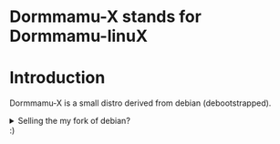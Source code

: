 # Dormmamu-X stands for Dormmamu-linuX

# Introduction
Dormmamu-X is a small distro derived from debian (debootstrapped).

<details>
	<summary>Selling the my fork of debian?</summary>

	No, why would I?
</details>
:)
